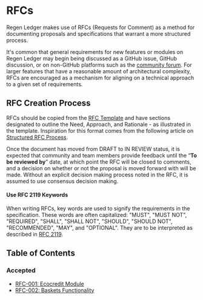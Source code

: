 # RFCs

Regen Ledger makes use of RFCs (Requests for Comment) as a method for documenting
proposals and specifications that warrant a more structured process.

It's common that general requirements for new features or modules on Regen Ledger
may begin being discussed as a GitHub issue, GitHub discussion, or on non-GitHub
platforms such as the [community forum](http://forum.regen.network). For larger
features that have a reasonable amount of architectural complexity, RFCs
are encouraged as a mechanism for aligning on a technical approach to a given
set of requirements.

## RFC Creation Process

RFCs should be copied from the [RFC Template](000-template.md) and have sections
designated to outline the Need, Approach, and Rationale - as illustrated in the
template. Inspiration for this format comes from the following article on [Structured RFC Process](https://philcalcado.com/2018/11/19/a_structured_rfc_process.html).

Once the document has moved from DRAFT to IN REVIEW status, it is expected that
community and team members provide feedback until the “__To be reviewed by__” date,
at which point the RFC will be closed to comments, and a decision on whether or
not the proposal is moved forward with will be made. Without an explicit decision
making process noted in the RFC, it is assumed to use consensus decision making.

#### Use RFC 2119 Keywords

When writing RFCs, key words are used to signify the requirements in the
specification. These words are often capitalized: "MUST", "MUST NOT", "REQUIRED",
"SHALL", "SHALL NOT", "SHOULD", "SHOULD NOT", "RECOMMENDED", "MAY", and "OPTIONAL".
They are to be interpreted as described in
[RFC 2119](https://datatracker.ietf.org/doc/html/rfc2119).

## Table of Contents

### Accepted

- [RFC-001: Ecocredit Module](001-ecocredit-module)
- [RFC-002: Baskets Functionality](002-basket-functionality)
